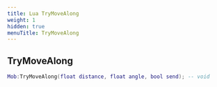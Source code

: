 ```yaml
---
title: Lua TryMoveAlong
weight: 1
hidden: true
menuTitle: TryMoveAlong
---
```

## TryMoveAlong
```lua
Mob:TryMoveAlong(float distance, float angle, bool send); -- void
```